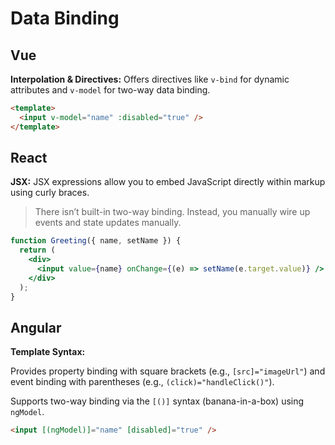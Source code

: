 # Data Binding

## Vue

**Interpolation & Directives:**
Offers directives like `v-bind` for dynamic attributes and `v-model` for two-way data binding.

```html
<template>
  <input v-model="name" :disabled="true" />
</template>
```

## React

**JSX:**
JSX expressions allow you to embed JavaScript directly within markup using curly braces.

> There isn’t built-in two-way binding. Instead, you manually wire up events and state updates manually.

```jsx
function Greeting({ name, setName }) {
  return (
    <div>
      <input value={name} onChange={(e) => setName(e.target.value)} />
    </div>
  );
}
```

## Angular

**Template Syntax:**

Provides property binding with square brackets (e.g., `[src]="imageUrl"`) and event binding with parentheses (e.g., `(click)="handleClick()"`).

Supports two-way binding via the `[()]` syntax (banana-in-a-box) using `ngModel`.

```html
<input [(ngModel)]="name" [disabled]="true" />
```
